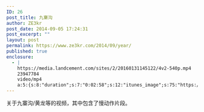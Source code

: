 ```yaml
---
ID: 26
post_title: 九寨沟
author: ZE3kr
post_date: 2014-09-05 17:24:31
post_excerpt: ""
layout: post
permalink: https://www.ze3kr.com/2014/09/year/
published: true
enclosure:
  - |
    https://media.landcement.com/sites/2/20160131145122/4v2-540p.mp4
    23947784
    video/mp4
    a:5:{s:8:"duration";s:7:"0:02:58";s:12:"itunes_image";s:75:"https://media.landcement.com/sites/2/20160131141226/2014-09-05-1200x675.jpg";s:5:"image";s:75:"https://media.landcement.com/sites/2/20160131141226/2014-09-05-1200x675.jpg";s:8:"webm_src";s:65:"https://media.landcement.com/sites/2/20160217154334/4v2-540p.webm";s:11:"webm_length";d:20017643;}
---
```

关于九寨沟/黄龙等的视频，其中包含了慢动作片段。